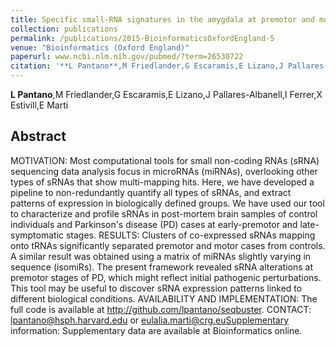 ```yaml
---
title: Specific small-RNA signatures in the amygdala at premotor and motor stages of Parkinsons disease revealed by deep sequencing analysis.
collection: publications
permalink: /publications/2015-BioinformaticsOxfordEngland-5
venue: "Bioinformatics (Oxford England)"
paperurl: www.ncbi.nlm.nih.gov/pubmed/?term=26530722
citation: '**L Pantano**,M Friedlander,G Escaramis,E Lizano,J Pallares-Albanell,I Ferrer,X Estivill,E Marti (2015) Specific small-RNA signatures in the amygdala at premotor and motor stages of Parkinsons disease revealed by deep sequencing analysis. <i>Bioinformatics (Oxford England)</i>'
---
```


**L Pantano**,M Friedlander,G Escaramis,E Lizano,J Pallares-Albanell,I Ferrer,X Estivill,E Marti
## Abstract
MOTIVATION: Most computational tools for small non-coding RNAs (sRNA) sequencing data analysis focus in microRNAs (miRNAs), overlooking other types of sRNAs that show multi-mapping hits. Here, we have developed a pipeline to non-redundantly quantify all types of sRNAs, and extract patterns of expression in biologically defined groups. We have used our tool to characterize and profile sRNAs in post-mortem brain samples of control individuals and Parkinson's disease (PD) cases at early-premotor and late-symptomatic stages. RESULTS: Clusters of co-expressed sRNAs mapping onto tRNAs significantly separated premotor and motor cases from controls. A similar result was obtained using a matrix of miRNAs slightly varying in sequence (isomiRs). The present framework revealed sRNA alterations at premotor stages of PD, which might reflect initial pathogenic perturbations. This tool may be useful to discover sRNA expression patterns linked to different biological conditions. AVAILABILITY AND IMPLEMENTATION: The full code is available at http://github.com/lpantano/seqbuster. CONTACT: lpantano@hsph.harvard.edu or eulalia.marti@crg.euSupplementary information: Supplementary data are available at Bioinformatics online.
